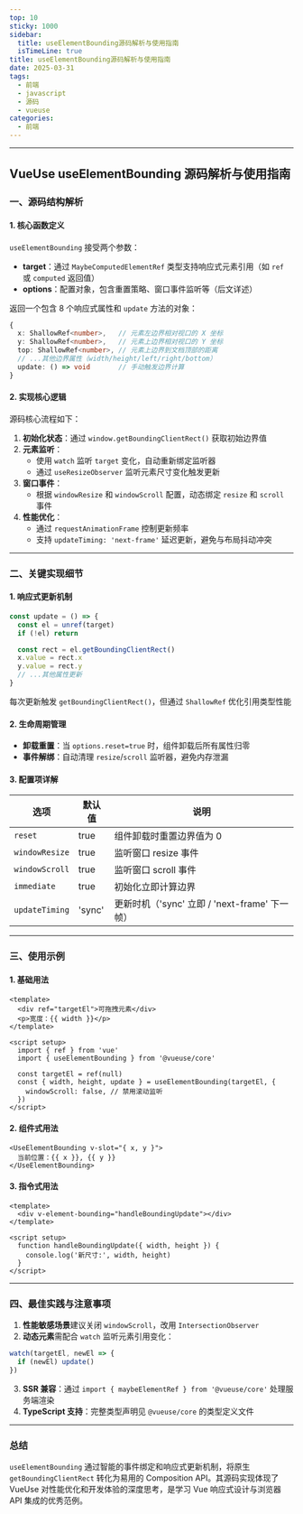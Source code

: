 ```yaml
---
top: 10
sticky: 1000
sidebar:
  title: useElementBounding源码解析与使用指南
  isTimeLine: true
title: useElementBounding源码解析与使用指南
date: 2025-03-31
tags:
  - 前端
  - javascript
  - 源码
  - vueuse
categories:
  - 前端
---
```


<!--
 * @Description:
 * @Author: zhengfei.tan
 * @Date: 2025-03-31 23:08:42
 * @FilePath: \VitePress\docs\VueuseSource\useElementBounding源码解析与使用指南.md
-->

---

## VueUse useElementBounding 源码解析与使用指南

### 一、源码结构解析

#### 1. 核心函数定义

`useElementBounding` 接受两个参数：

- **target**：通过 `MaybeComputedElementRef` 类型支持响应式元素引用（如 `ref` 或 `computed` 返回值）
- **options**：配置对象，包含重置策略、窗口事件监听等（后文详述）

返回一个包含 8 个响应式属性和 `update` 方法的对象：

```typescript
{
  x: ShallowRef<number>,   // 元素左边界相对视口的 X 坐标
  y: ShallowRef<number>,   // 元素上边界相对视口的 Y 坐标
  top: ShallowRef<number>, // 元素上边界到文档顶部的距离
  // ...其他边界属性（width/height/left/right/bottom）
  update: () => void       // 手动触发边界计算
}
```

#### 2. 实现核心逻辑

源码核心流程如下：

1. **初始化状态**：通过 `window.getBoundingClientRect()` 获取初始边界值
2. **元素监听**：
   - 使用 `watch` 监听 `target` 变化，自动重新绑定监听器
   - 通过 `useResizeObserver` 监听元素尺寸变化触发更新
3. **窗口事件**：
   - 根据 `windowResize` 和 `windowScroll` 配置，动态绑定 `resize` 和 `scroll` 事件
4. **性能优化**：
   - 通过 `requestAnimationFrame` 控制更新频率
   - 支持 `updateTiming: 'next-frame'` 延迟更新，避免与布局抖动冲突

---

### 二、关键实现细节

#### 1. 响应式更新机制

```typescript
const update = () => {
  const el = unref(target)
  if (!el) return

  const rect = el.getBoundingClientRect()
  x.value = rect.x
  y.value = rect.y
  // ...其他属性更新
}
```

每次更新触发 `getBoundingClientRect()`，但通过 `ShallowRef` 优化引用类型性能

#### 2. 生命周期管理

- **卸载重置**：当 `options.reset=true` 时，组件卸载后所有属性归零
- **事件解绑**：自动清理 `resize`/`scroll` 监听器，避免内存泄漏

#### 3. 配置项详解

| 选项           | 默认值 | 说明                                          |
| -------------- | ------ | --------------------------------------------- |
| `reset`        | true   | 组件卸载时重置边界值为 0                      |
| `windowResize` | true   | 监听窗口 resize 事件                          |
| `windowScroll` | true   | 监听窗口 scroll 事件                          |
| `immediate`    | true   | 初始化立即计算边界                            |
| `updateTiming` | 'sync' | 更新时机（'sync' 立即 / 'next-frame' 下一帧） |

---

### 三、使用示例

#### 1. 基础用法

```vue
<template>
  <div ref="targetEl">可拖拽元素</div>
  <p>宽度：{{ width }}</p>
</template>

<script setup>
  import { ref } from 'vue'
  import { useElementBounding } from '@vueuse/core'

  const targetEl = ref(null)
  const { width, height, update } = useElementBounding(targetEl, {
    windowScroll: false, // 禁用滚动监听
  })
</script>
```

#### 2. 组件式用法

```vue
<UseElementBounding v-slot="{ x, y }">
  当前位置：{{ x }}, {{ y }}
</UseElementBounding>
```

#### 3. 指令式用法

```vue
<template>
  <div v-element-bounding="handleBoundingUpdate"></div>
</template>

<script setup>
  function handleBoundingUpdate({ width, height }) {
    console.log('新尺寸:', width, height)
  }
</script>
```

---

### 四、最佳实践与注意事项

1. **性能敏感场景**建议关闭 `windowScroll`，改用 `IntersectionObserver`
2. **动态元素**需配合 `watch` 监听元素引用变化：

```javascript
watch(targetEl, newEl => {
  if (newEl) update()
})
```

3. **SSR 兼容**：通过 `import { maybeElementRef } from '@vueuse/core'` 处理服务端渲染
4. **TypeScript 支持**：完整类型声明见 `@vueuse/core` 的类型定义文件

---

### 总结

`useElementBounding` 通过智能的事件绑定和响应式更新机制，将原生 `getBoundingClientRect` 转化为易用的 Composition API。其源码实现体现了 VueUse 对性能优化和开发体验的深度思考，是学习 Vue 响应式设计与浏览器 API 集成的优秀范例。
